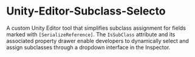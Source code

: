 # Unity-Editor-Subclass-Selecto
A custom Unity Editor tool that simplifies subclass assignment for fields marked with `[SerializeReference]`. The `IsSubClass` attribute and its associated property drawer enable developers to dynamically select and assign subclasses through a dropdown interface in the Inspector.
